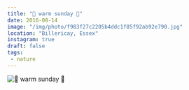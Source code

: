 ```yaml
---
title: "🌾 warm sunday 🌾"
date: 2016-08-14
image: "/img/photo/f983f27c2205b4ddc1f85f92ab92e790.jpg"
location: "Billericay, Essex"
instagram: true
draft: false
tags:
 - nature
---
```


![🌾 warm sunday 🌾](/img/photo/f983f27c2205b4ddc1f85f92ab92e790.jpg)
